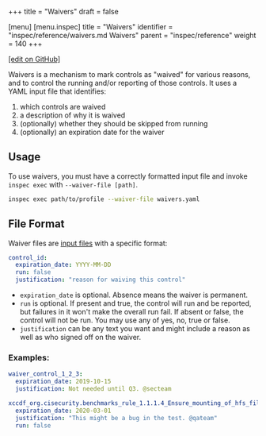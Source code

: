 +++
title = "Waivers"
draft = false

[menu]
  [menu.inspec]
    title = "Waivers"
    identifier = "inspec/reference/waivers.md Waivers"
    parent = "inspec/reference"
    weight = 140
+++

[\[edit on GitHub\]](https://github.com/inspec/inspec/blob/master/www/content/inspec/waivers.md)

Waivers is a mechanism to mark controls as "waived" for various reasons, and to
control the running and/or reporting of those controls. It uses a YAML input file
that identifies:

1. which controls are waived
1. a description of why it is waived
1. (optionally) whether they should be skipped from running
1. (optionally) an expiration date for the waiver

## Usage

To use waivers, you must have a correctly formatted input file and
invoke `inspec exec` with `--waiver-file [path]`.

```bash
inspec exec path/to/profile --waiver-file waivers.yaml
```

## File Format

Waiver files are [input files](/inspec/inputs/) with a specific format:

```yaml
control_id:
  expiration_date: YYYY-MM-DD
  run: false
  justification: "reason for waiving this control"
```

- `expiration_date` is optional. Absence means the waiver is permanent.
- `run` is optional. If present and true, the control will run and be
  reported, but failures in it won't make the overall run fail. If absent or false, the control will not be run. You may use any of yes, no, true or false.
- `justification` can be any text you want and might include a reason
  as well as who signed off on the waiver.

### Examples:

```yaml
waiver_control_1_2_3:
  expiration_date: 2019-10-15
  justification: Not needed until Q3. @secteam

xccdf_org.cisecurity.benchmarks_rule_1.1.1.4_Ensure_mounting_of_hfs_filesystems_is_disabled:
  expiration_date: 2020-03-01
  justification: "This might be a bug in the test. @qateam"
  run: false
```
